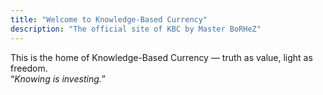 ```yaml
---
title: "Welcome to Knowledge-Based Currency"
description: "The official site of KBC by Master BoRHeZ"
---
```


This is the home of Knowledge-Based Currency — truth as value, light as freedom.  
“_Knowing is investing._”
